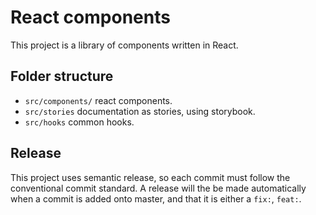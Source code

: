 # React components

This project is a library of components written in React.

## Folder structure

- `src/components/` react components.
- `src/stories` documentation as stories, using storybook.
- `src/hooks` common hooks.

## Release

This project uses semantic release, so each commit must follow the conventional commit standard. A release will the be made automatically when a commit is added onto master, and that it is either a `fix:`, `feat:`.

